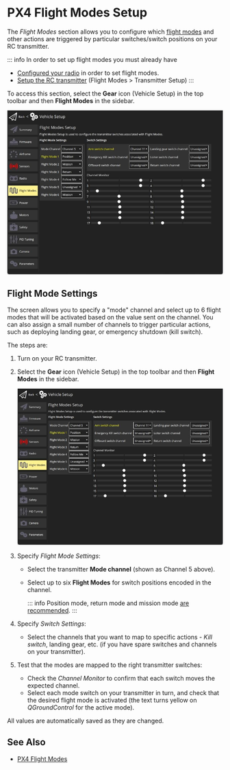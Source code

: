# PX4 Flight Modes Setup

The _Flight Modes_ section allows you to configure which [flight modes](http://docs.px4.io/main/en/getting_started/flight_modes.html) and other actions are triggered by particular switches/switch positions on your RC transmitter.

::: info
In order to set up flight modes you must already have

- [Configured your radio](../setup_view/radio.md) in order to set flight modes.
- [Setup the RC transmitter](../setup_view/FlightModes.md#transmitter-setup) (Flight Modes > Transmitter Setup)
  :::

To access this section, select the **Gear** icon (Vehicle Setup) in the top toolbar and then **Flight Modes** in the sidebar.

![Flight modes single-channel](../../../assets/setup/flight_modes/px4_single_channel.jpg)

## Flight Mode Settings

The screen allows you to specify a "mode" channel and select up to 6 flight modes that will be activated based on the value sent on the channel.
You can also assign a small number of channels to trigger particular actions, such as deploying landing gear, or emergency shutdown (kill switch).

The steps are:

1. Turn on your RC transmitter.
1. Select the **Gear** icon (Vehicle Setup) in the top toolbar and then **Flight Modes** in the sidebar.

   ![Flight modes single-channel](../../../assets/setup/flight_modes/px4_single_channel.jpg)

1. Specify _Flight Mode Settings_:

   - Select the transmitter **Mode channel** (shown as Channel 5 above).
   - Select up to six **Flight Modes** for switch positions encoded in the channel.

     ::: info
     Position mode, return mode and mission mode [are recommended](https://docs.px4.io/main/en/config/flight_mode.html#what-flight-modes-and-switches-should-i-set).
     :::

1. Specify _Switch Settings_:

   - Select the channels that you want to map to specific actions - _Kill switch_, landing gear, etc. (if you have spare switches and channels on your transmitter).

1. Test that the modes are mapped to the right transmitter switches:
   - Check the _Channel Monitor_ to confirm that each switch moves the expected channel.
   - Select each mode switch on your transmitter in turn, and check that the desired flight mode is activated (the text turns yellow on _QGroundControl_ for the active mode).

All values are automatically saved as they are changed.

## See Also

- [PX4 Flight Modes](https://docs.px4.io/en/flight_modes/)
